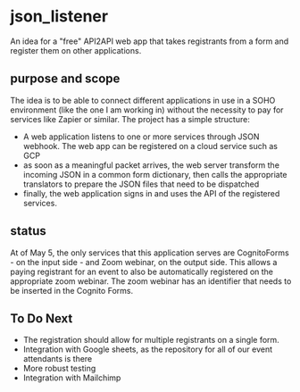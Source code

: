 # json_listener
An idea for a "free" API2API web app that takes registrants from a form and register them on other applications.

## purpose and scope
The idea is to be able to connect different applications in use in a SOHO environment (like the one I am working in) without the necessity to pay for services like Zapier or similar.
The project has a simple structure:
- A web application listens to one or more services through JSON webhook. The web app can be registered on a cloud service such as GCP
- as soon as a meaningful packet arrives, the web server transform the incoming JSON in a common form dictionary, then calls the appropriate translators to prepare the JSON files that need to be dispatched
- finally, the web application signs in and uses the API of the registered services.

## status
At of May 5, the only services that this application serves are CognitoForms - on the input side - and Zoom webinar, on the output side.
This allows a paying registrant for an event to also be automatically registered on the appropriate zoom webinar.
The zoom webinar has an identifier that needs to be inserted in the Cognito Forms.
## To Do Next
- The registration should allow for multiple registrants on a single form.
- Integration with Google sheets, as the repository for all of our event attendants is there
- More robust testing
- Integration with Mailchimp
